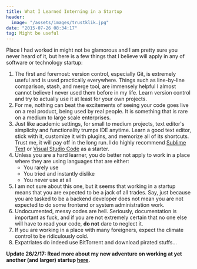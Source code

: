 ```yaml
---
title: What I Learned Interning in a Startup
header:
  image: "/assets/images/trustklik.jpg"
date: "2015-07-26 08:34:17"
tag: Might be useful
---
```


Place I had worked in might not be glamorous and I am pretty sure you never heard of it, but here is a few things that I believe will apply in any of software or technology startup:

1. The first and foremost: version control, especially Git, is extremely useful and is used practically everywhere. Things such as line-by-line comparison, stash, and merge tool, are immensely helpful I almost cannot believe I never used them before in my life. Learn version control and try to actually use it at least for your own projects.
2. For me, nothing can beat the excitements of seeing your code goes live on a real product, being used by real people. It is something that is rare on a medium to large scale enterprises.
3. Just like academic settings, for small to medium projects, text editor's simplicity and functionality trumps IDE anytime. Learn a good text editor, stick with it, customize it with plugins, and memorize all of its shortcuts. Trust me, it will pay off in the long run. I do highly recommend [Sublime Text](https://www.sublimetext.com/) or [Visual Studio Code](https://code.visualstudio.com/) as a starter.
4. Unless you are a hard learner, you do better not apply to work in a place where they are using languages that are either:
   - You rarely use
   - You tried and instantly dislike
   - You never use at all
5. I am not sure about this one, but it seems that working in a startup means that you are expected to be a jack of all trades. Say, just because you are tasked to be a backend developer does not mean you are not expected to do some frontend or system administration work.
6. Undocumented, messy codes are hell. Seriously, documentation is important as fuck, and if you are not extremely certain that no one else will have to read your code, **do not** dare to neglect it.
7. If you are working in a place with many foreigners, expect the climate control to be ridiculously cold.
8. Expatriates do indeed use BitTorrent and download pirated stuffs...

**Update 26/2/17: Read more about my new adventure on working at yet another (and larger) startup [here](/2017/02/26/interning-at-qlapa.html).**
